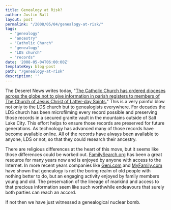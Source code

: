 ```yaml
---
title: Genealogy at Risk?
author: Justin Ball
layout: post
permalink: "/2008/05/04/genealogy-at-risk/"
tags:
  - "genealogy"
  - "ancestry"
  - "Catholic Church"
  - "genealogy"
  - "LDS church"
  - "records"
date: '2008-05-04T06:00:00Z'
templateKey: blog-post
path: "/genealogy-at-risk"
description: ''
---
```


The Deseret News writes today, "[The Catholic Church has ordered dioceses across the globe not to give information in parish registers to members of The Church of Jesus Christ of
Latter-day Saints.][1]" This is a very painful blow not only to the LDS church but to genealogists everywhere. For decades the LDS church has been microfilming every record possible
and preserving those records in a secured granite vault in the mountains outside of Salt Lake City. This effort helps to ensure those records are preserved for future generations.
As technology has advanced many of those records have become available online. All of the records have always been available to anyone, LDS or not, so that they could research their ancestry.

 [1]: http://deseretnews.com/article/1,5143,695276377,00.html

There are religious differences at the heart of this move, but it seems like those differences could be worked out. [FamilySearch.org][2] has been a great resource for many years
now and is enjoyed by anyone with access to the Internet. In more recent years companies like [Geni.com][3] and [MyFamily.com][4] have shown that genealogy is not the boring realm
of old people with nothing better to do, but an engaging activity enjoyed by family members young and old. The preservation of the lineage of mankind and access to that precious
information seem like such worthwhile endeavours that surely both parties can reach an accord.

 [2]: http://www.familysearch.org/
 [3]: http://www.geni.com
 [4]: http://www.myfamily.com

If not then we have just witnessed a genealogical nuclear bomb.
